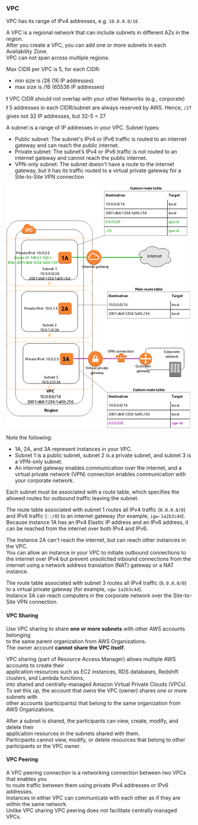 ### VPC

VPC has its range of IPv4 addresses, e.g. `10.0.0.0/16`

A VPC is a regional network that can include subnets in different AZs in the region.\
After you create a VPC, you can add one or more subnets in each Availability Zone.\
VPC can not span across multiple regions.

Max CIDR per VPC is 5, for each CIDR:
* min size is /28 (16 IP addresses)
* max size is /16 (65536 IP addresses)

:exclamation: VPC CIDR should not overlap with your other Networks (e.g., corporate)\
:exclamation: 5 addresses in each CIDR/subnet are always reserved by AWS. Hence, `/27` gives not 32 IP addresses, but 32-5 = 27

A subnet is a range of IP addresses in your VPC.
Subnet types:
* Public subnet: The subnet's IPv4 or IPv6 traffic is routed to an internet gateway and can reach the public internet.
* Private subnet: The subnet’s IPv4 or IPv6 traffic is not routed to an internet gateway and cannot reach the public internet.
* VPN-only subnet: The subnet doesn't have a route to the internet gateway, but it has its traffic routed to a virtual private gateway for a Site-to-Site VPN connection


![subnets-diagram](files/subnets-diagram.png)

Note the following:

* 1A, 2A, and 3A represent instances in your VPC.
* Subnet 1 is a public subnet, subnet 2 is a private subnet, and subnet 3 is a VPN-only subnet.
* An internet gateway enables communication over the internet, and a virtual private network (VPN) connection enables communication with your corporate network.


Each subnet must be associated with a route table, which specifies the allowed routes for outbound traffic leaving the subnet.

The route table associated with subnet 1 routes all IPv4 traffic (`0.0.0.0/0`) and IPv6 traffic (`::/0`) to an internet gateway (for example, `igw-1a2b3c4d`).\
Because instance 1A has an IPv4 Elastic IP address and an IPv6 address, it can be reached from the internet over both IPv4 and IPv6.

The instance 2A can't reach the internet, but can reach other instances in the VPC.\
You can allow an instance in your VPC to initiate outbound connections to the internet
over IPv4 but prevent unsolicited inbound connections from the internet using a network
address translation (NAT) gateway or a NAT instance.

The route table associated with subnet 3 routes all IPv4 traffic (`0.0.0.0/0`) to a virtual private gateway (for example, `vgw-1a2b3c4d`).\
Instance 3A can reach computers in the corporate network over the Site-to-Site VPN connection.

#### VPC Sharing
Use VPC sharing to share **one or more subnets** with other AWS accounts belonging\
to the same parent organization from AWS Organizations.\
The owner account **cannot share the VPC itself**.

VPC sharing (part of Resource Access Manager) allows multiple AWS accounts to create their\
application resources such as EC2 instances, RDS databases, Redshift clusters, and Lambda functions,\
into shared and centrally-managed Amazon Virtual Private Clouds (VPCs).\
To set this up, the account that owns the VPC (owner) shares one or more subnets with\
other accounts (participants) that belong to the same organization from AWS Organizations.

After a subnet is shared, the participants can view, create, modify, and delete their\
application resources in the subnets shared with them.\
Participants cannot view, modify, or delete resources that belong to other participants or the VPC owner.

#### VPC Peering
A VPC peering connection is a networking connection between two VPCs that enables you\
to route traffic between them using private IPv4 addresses or IPv6 addresses.\
Instances in either VPC can communicate with each other as if they are within the same network.\
Unlike VPC sharing VPC peering does not facilitate centrally managed VPCs. 
